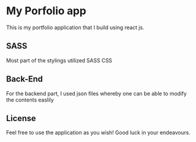 # My Porfolio app

This is my portfolio application that I build using react js.

## SASS

Most part of the stylings utilized SASS CSS

## Back-End
For the backend part, I used json files whereby one can be able to modify the contents easlily
## License
Feel free to use the application as you wish! Good luck in your endeavours.